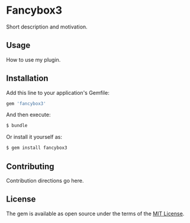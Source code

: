 # Fancybox3
Short description and motivation.

## Usage
How to use my plugin.

## Installation
Add this line to your application's Gemfile:

```ruby
gem 'fancybox3'
```

And then execute:
```bash
$ bundle
```

Or install it yourself as:
```bash
$ gem install fancybox3
```

## Contributing
Contribution directions go here.

## License
The gem is available as open source under the terms of the [MIT License](http://opensource.org/licenses/MIT).
